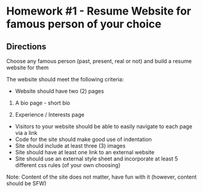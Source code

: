# Homework #1 - Resume Website for famous person of your choice

## Directions

Choose any famous person (past, present, real or not) and build a resume website for them

The website should meet the following criteria:

- Website should have two (2) pages

 1) A bio page - short bio


 2) Experience / Interests page

 

- Visitors to your website should be able to easily navigate to each page via a link
- Code for the site should make good use of indentation
- Site should include at least three (3) images
- Site should have at least one link to an external website
- Site should use an external style sheet and incorporate at least 5 different css rules (of your own choosing)

Note: Content of the site does not matter, have fun with it (however, content should be SFW)
